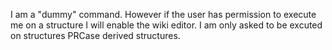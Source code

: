 I am a "dummy" command. However if the user has permission to execute me on a structure I will enable the wiki editor. I am only asked to be excuted on structures PRCase derived structures.